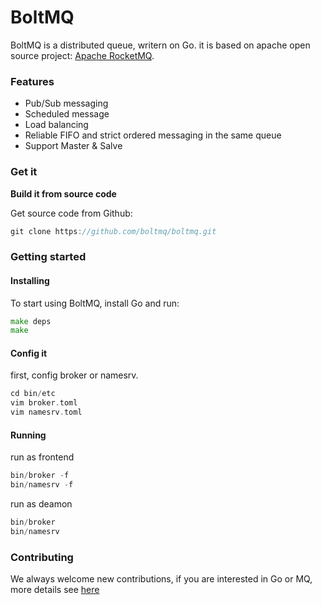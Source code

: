 # BoltMQ
BoltMQ is a distributed queue, writern on Go. it is based on apache open source project: [Apache RocketMQ](https://github.com/apache/rocketmq).

### Features

* Pub/Sub messaging
* Scheduled message
* Load balancing
* Reliable FIFO and strict ordered messaging in the same queue
* Support Master & Salve


### Get it

**Build it from source code**

Get source code from Github:
```Go
git clone https://github.com/boltmq/boltmq.git
```


### Getting started

#### Installing

To start using BoltMQ, install Go and run:
```Go
make deps
make
```

#### Config it

first, config broker or namesrv.
```Go
cd bin/etc
vim broker.toml
vim namesrv.toml
```

#### Running

run as frontend
```Go
bin/broker -f
bin/namesrv -f
```

run as deamon
```Go
bin/broker
bin/namesrv
```


### Contributing
We always welcome new contributions, if you are interested in Go or MQ, more details see [here](https://github.com/blog/1360-introducing-contributions)

